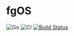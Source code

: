 # fgOS
![Go](https://github.com/fgsoftware1/fgOS/workflows/Go/badge.svg?branch=master)
![CI](https://github.com/fgsoftware1/fgOS/workflows/CI/badge.svg?branch=master)
[![Build Status](https://travis-ci.com/fgsoftware1/fgOS.svg?branch=master)](https://travis-ci.com/fgsoftware1/fgOS)
